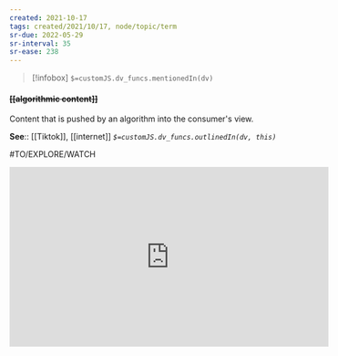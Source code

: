 ```yaml
---
created: 2021-10-17
tags: created/2021/10/17, node/topic/term
sr-due: 2022-05-29
sr-interval: 35
sr-ease: 238
---
```

> [!infobox]
`$=customJS.dv_funcs.mentionedIn(dv)`

#### <s class="topic-title">[[algorithmic content]]</s>

Content that is pushed by an algorithm into the consumer's view. 

**See**:: [[Tiktok]], [[internet]]
*`$=customJS.dv_funcs.outlinedIn(dv, this)`*

#TO/EXPLORE/WATCH 
<iframe width="560" height="315" src="https://www.youtube.com/embed/EJtNmd1kV44" title="YouTube video player" frameborder="0" allow="accelerometer; autoplay; clipboard-write; encrypted-media; gyroscope; picture-in-picture" allowfullscreen></iframe>